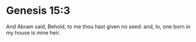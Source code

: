 # Genesis 15:3

And Abram said, Behold, to me thou hast given no seed: and, lo, one born in my house is mine heir.